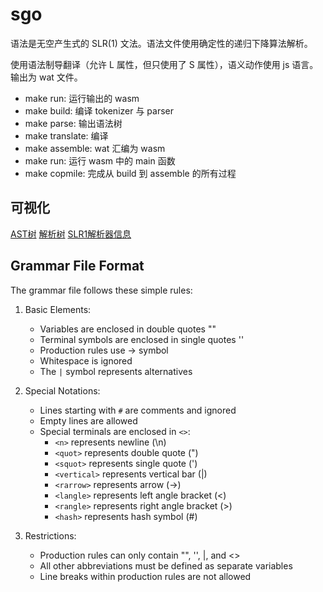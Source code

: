 # sgo

语法是无空产生式的 SLR(1) 文法。语法文件使用确定性的递归下降算法解析。

使用语法制导翻译（允许 L 属性，但只使用了 S 属性），语义动作使用 js 语言。输出为 wat 文件。

- make run: 运行输出的 wasm
- make build: 编译 tokenizer 与 parser
- make parse: 输出语法树
- make translate: 编译
- make assemble: wat 汇编为 wasm
- make run: 运行 wasm 中的 main 函数
- make copmile: 完成从 build 到 assemble 的所有过程

## 可视化

[AST树](https://finger-bone.github.io/sgo-lang/ast)
[解析树](https://finger-bone.github.io/sgo-lang/cst)
[SLR1解析器信息](https://finger-bone.github.io/sgo-lang/parser)

## Grammar File Format

The grammar file follows these simple rules:

1. Basic Elements:
   - Variables are enclosed in double quotes ""
   - Terminal symbols are enclosed in single quotes ''
   - Production rules use -> symbol
   - Whitespace is ignored
   - The `|` symbol represents alternatives

2. Special Notations:
   - Lines starting with `#` are comments and ignored
   - Empty lines are allowed
   - Special terminals are enclosed in `<>`:
     * `<n>` represents newline (\n)
     * `<quot>` represents double quote (")
     * `<squot>` represents single quote (')
     * `<vertical>` represents vertical bar (|)
     * `<rarrow>` represents arrow (->)
     * `<langle>` represents left angle bracket (<)
     * `<rangle>` represents right angle bracket (>)
     * `<hash>` represents hash symbol (#)

3. Restrictions:
   - Production rules can only contain "", '', |, and <>
   - All other abbreviations must be defined as separate variables
   - Line breaks within production rules are not allowed

